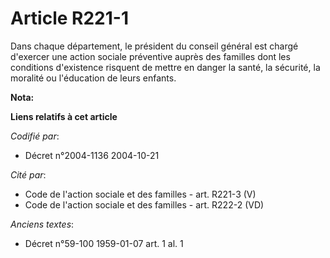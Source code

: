 # Article R221-1

Dans chaque département, le président du conseil général est chargé d'exercer une action sociale préventive auprès des
familles dont les conditions d'existence risquent de mettre en danger la santé, la sécurité, la moralité ou l'éducation de
leurs enfants.

**Nota:**



**Liens relatifs à cet article**

_Codifié par_:

  - Décret n°2004-1136 2004-10-21

_Cité par_:

  - Code de l'action sociale et des familles - art. R221-3 (V)
  - Code de l'action sociale et des familles - art. R222-2 (VD)

_Anciens textes_:

  - Décret n°59-100 1959-01-07 art. 1 al. 1
